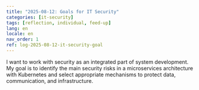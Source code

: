 ```yaml
---
title: "2025-08-12: Goals for IT Security"
categories: [it-security]
tags: [reflection, individual, feed-up]
lang: en
locale: en
nav_order: 1
ref: log-2025-08-12-it-security-goal
---
```

I want to work with security as an integrated part of system development. My goal is to identify the main security risks in a microservices architecture with Kubernetes and select appropriate mechanisms to protect data, communication, and infrastructure.